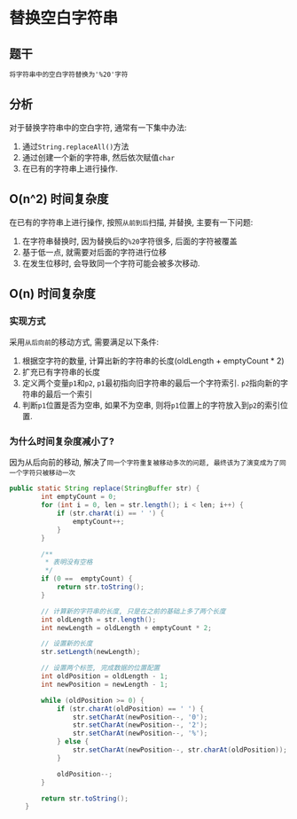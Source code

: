 # 替换空白字符串

## 题干
```txt
将字符串中的空白字符替换为'%20'字符
```

## 分析
对于替换字符串中的空白字符, 通常有一下集中办法:
1. 通过`String.replaceAll()`方法
2. 通过创建一个新的字符串, 然后依次赋值`char`
3. 在已有的字符串上进行操作.

## O(n^2) 时间复杂度
在已有的字符串上进行操作, 按照`从前到后`扫描, 并替换, 主要有一下问题:
1. 在字符串替换时, 因为替换后的`%20`字符很多, 后面的字符被覆盖
2. 基于低一点, 就需要对后面的字符进行位移
3. 在发生位移时, 会导致同一个字符可能会被多次移动.

## O(n) 时间复杂度

### 实现方式
采用`从后向前`的移动方式, 需要满足以下条件:
1. 根据空字符的数量, 计算出新的字符串的长度(oldLength + emptyCount * 2)
2. 扩充已有字符串的长度
3. 定义两个变量`p1`和`p2`, `p1`最初指向旧字符串的最后一个字符索引. `p2`指向新的字符串的最后一个索引
4. 判断`p1`位置是否为空串, 如果不为空串, 则将`p1`位置上的字符放入到`p2`的索引位置.

### 为什么时间复杂度减小了?
因为从后向前的移动, 解决了`同一个字符重复被移动多次的问题, 最终该为了演变成为了同一个字符只被移动一次`

```java
public static String replace(StringBuffer str) {
        int emptyCount = 0;
        for (int i = 0, len = str.length(); i < len; i++) {
            if (str.charAt(i) == ' ') {
                emptyCount++;
            }
        }

        /**
         * 表明没有空格
         */
        if (0 ==  emptyCount) {
            return str.toString();
        }

        // 计算新的字符串的长度, 只是在之前的基础上多了两个长度
        int oldLength = str.length();
        int newLength = oldLength + emptyCount * 2;

        // 设置新的长度
        str.setLength(newLength);

        // 设置两个标签, 完成数据的位置配置
        int oldPosition = oldLength - 1;
        int newPosition = newLength - 1;

        while (oldPosition >= 0) {
            if (str.charAt(oldPosition) == ' ') {
                str.setCharAt(newPosition--, '0');
                str.setCharAt(newPosition--, '2');
                str.setCharAt(newPosition--, '%');
            } else {
                str.setCharAt(newPosition--, str.charAt(oldPosition));
            }

            oldPosition--;
        }

        return str.toString();
    }
```
